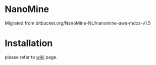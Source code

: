 # NanoMine

Migrated from bitbucket.org/NanoMine-NU/nanomine-aws-mdcs-v1.5 

# Installation

please refer to [wiki](https://github.com/tetherless-world/nanomine/wiki) page.
